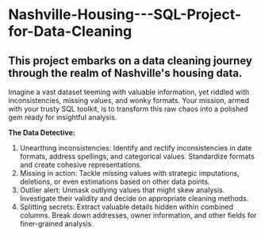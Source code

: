 # **Nashville-Housing---SQL-Project-for-Data-Cleaning**
## This project embarks on a data cleaning journey through the realm of Nashville's housing data.

Imagine a vast dataset teeming with valuable information, yet riddled with inconsistencies, missing values, and wonky formats. Your mission, armed with your trusty SQL toolkit, is to transform this raw chaos into a polished gem ready for insightful analysis.

**The Data Detective:**
1. Unearthing inconsistencies: Identify and rectify inconsistencies in date formats, address spellings, and categorical values. Standardize formats and create cohesive representations.
2. Missing in action: Tackle missing values with strategic imputations, deletions, or even estimations based on other data points.
3. Outlier alert: Unmask outlying values that might skew analysis. Investigate their validity and decide on appropriate cleaning methods.
4. Splitting secrets: Extract valuable details hidden within combined columns. Break down addresses, owner information, and other fields for finer-grained analysis.

